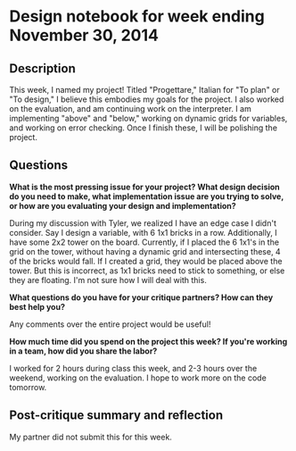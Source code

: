 # Design notebook for week ending November 30, 2014

## Description

This week, I named my project! Titled "Progettare," Italian for "To plan" or "To design," I believe this embodies my goals for the project. I also worked on the evaluation, and am continuing work on the interpreter. I am implementing "above" and "below," working on dynamic grids for variables, and working on error checking. Once I finish these, I will be polishing the project.

## Questions

**What is the most pressing issue for your project? What design decision do
you need to make, what implementation issue are you trying to solve, or how
are you evaluating your design and implementation?**

During my discussion with Tyler, we realized I have an edge case I didn't consider. Say I design a variable, with 6 1x1 bricks in a row. Additionally, I have some 2x2 tower on the board. Currently, if I placed the 6 1x1's in the grid on the tower, without having a dynamic grid and intersecting these, 4 of the bricks would fall. If I created a grid, they would be placed above the tower. But this is incorrect, as 1x1 bricks need to stick to something, or else they are floating. I'm not sure how I will deal with this.

**What questions do you have for your critique partners? How can they best help
you?**

Any comments over the entire project would be useful!

**How much time did you spend on the project this week? If you're working in a
team, how did you share the labor?**

I worked for 2 hours during class this week, and 2-3 hours over the weekend, working on the evaluation. I hope to work more on the code tomorrow.

## Post-critique summary and reflection

My partner did not submit this for this week.
